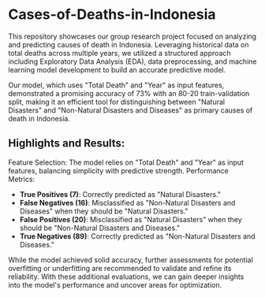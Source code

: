 # Cases-of-Deaths-in-Indonesia

This repository showcases our group research project focused on analyzing and predicting causes of death in Indonesia. Leveraging historical data on total deaths across multiple years, we utilized a structured approach including Exploratory Data Analysis (EDA), data preprocessing, and machine learning model development to build an accurate predictive model.

Our model, which uses "Total Death" and "Year" as input features, demonstrated a promising accuracy of 73% with an 80-20 train-validation split, making it an efficient tool for distinguishing between "Natural Disasters" and "Non-Natural Disasters and Diseases" as primary causes of death in Indonesia.

## Highlights and Results:
Feature Selection: The model relies on "Total Death" and "Year" as input features, balancing simplicity with predictive strength.
Performance Metrics:
- **True Positives (7)**: Correctly predicted as "Natural Disasters."
- **False Negatives (16)**: Misclassified as "Non-Natural Disasters and Diseases" when they should be "Natural Disasters."
- **False Positives (20)**: Misclassified as "Natural Disasters" when they should be "Non-Natural Disasters and Diseases."
- **True Negatives (89)**: Correctly predicted as "Non-Natural Disasters and Diseases."

While the model achieved solid accuracy, further assessments for potential overfitting or underfitting are recommended to validate and refine its reliability. With these additional evaluations, we can gain deeper insights into the model's performance and uncover areas for optimization.

